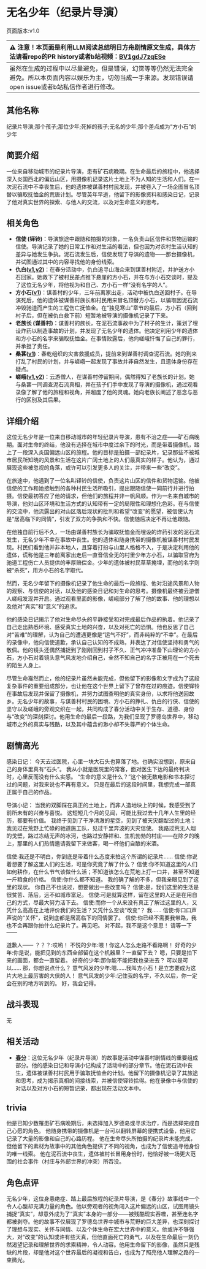 # 无名少年（纪录片导演）
页面版本:v1.0
 

| :warning: 注意！本页面是利用LLM阅读总结明日方舟剧情原文生成，具体方法请看repo的PR history或者b站视频：[BV1gdJ7zqESe](https://www.bilibili.com/video/BV1gdJ7zqESe/)         |
|:----------------------------|
| 虽然在生成的过程中以尽量避免，但是错误，幻觉等等仍然无法完全避免。所以本页面内容以娱乐为主，切勿当成一手来源。发现错误请open issue或者b站私信作者进行修改。|



## 其他名称
纪录片导演;那个孩子;那位少年;死掉的孩子;无名的少年;那个差点成为“方小石”的少年
## 简要介绍
一位来自移动城市的纪录片导演，患有矿石病晚期。在生命最后的旅程中，他选择深入炎国西北的偏远山区，用摄像机记录这片土地上不为人知的生活和人们。在一次泥石流中不幸丧生后，他的遗体被谋善村村民发现，并被卷入了一场企图冒名顶替以骗取抚恤金的荒唐计划。尽管英年早逝，他留下的影像资料和感染日记，记录了他对真实世界的探索、与他人的交流，以及对生命意义的思考。
## 相关角色
-   **信使 (铎铃)**：导演旅途中跟随和拍摄的对象，一名负责山区信件和货物运输的信使。导演记录了她的日常工作和对生活的看法，但也因为对农村生活认知的差异与她发生争执。泥石流发生后，信使发现了导演的遗物——那台摄像机，并试图通过其中的内容寻找他的身份线索。
-   **仇白([v1](char_4082_qiubai.md),[v2](../char_v3/char_4082_qiubai.md))**：在春分活动中，仇白追寻山海众来到谋善村附近，并护送方小石回家。她救下了被村民差点推下悬崖的方小石，并在与方小石交谈时，提及了这位无名少年，将他视为和自己、方小石一样“没有名字的人”。
-   **方小石([v1](extended_char_fang_xiao_shi.md))**：谋善村的少年，三年前离家出走，活动中被仇白送回村子。在导演死后，他的遗体被谋善村族长和村民用来冒名顶替方小石，以骗取因泥石流冲毁驰道而产生的工程伤亡抚恤金。在“独见寒山”章节的最后，方小石（回到村子后，但在被仇白救下前）短暂地被导演的摄像机记录了下来。
-   **老族长 (谋善村)**：谋善村的族长，在泥石流事故中为了村子的生计，策划了埋设炸药以制造事故的计划，并发现了无名少年的遗体。他决定利用少年的遗体和方小石的名字来骗取抚恤金。在事情败露后，他向嵯峨忏悔了自己的罪行，并承担了责任。
-   **桑葚([v1](char_473_mberry.md))**：春乾组织的灾害救援成员，提前来到谋善村调查泥石流。她的到来打乱了村民的计划，并与嵯峨一起发现了事故并非自然发生，且遗体身份存在疑点。
-   **嵯峨([v1](char_362_saga.md),[v2](../char_v3/char_362_saga.md))**：云游僧人，在谋善村停留期间，偶然得知了老族长的计划。她与桑葚一同调查泥石流真相，并在孩子们手中发现了导演的摄像机，通过观看录像了解了他的旅程和视角，并超度了他的灵魂。她向老族长阐述了恶念与恶行的区别及其后果。
## 详细介绍
这位无名少年是一位来自移动城市的年轻纪录片导演，患有不治之症——矿石病晚期。面对生命的终结，他没有选择在城市中度过余下的时光，而是带着摄像机，踏上了一段深入炎国偏远山区的旅程。他的目标是拍摄一部纪录片，记录那些不被城市居民所知晓的风景和生活在这片广阔土地上的人们最真实的样子。他认为，通过展现这些被忽视的角落，或许可以引发更多人的关注，并带来一些“改变”。

在旅途中，他遇到了一位名叫铎铃的信使，负责这片山区的信件和货物运输。他被信使的工作和她接触到的各种村民生活所吸引，提出跟随信使一同前行并进行拍摄。信使最初答应了他的请求，但他们的旅程并非一帆风顺。作为一名来自城市的导演，他对山区环境和生活方式的认知带有一定的局限性和理想化色彩。在与信使的交流中，他流露出的对山区落后现状的批判和希望“改变”的愿望，被信使认为是“居高临下的同情”，引发了双方的争执和不快。信使随后决定不再让他跟随。

在他独自前行后不久，一场由谋善村族长为骗取抚恤金而埋设的炸药引发的泥石流发生，无名少年不幸在事故中丧生。他的遗体和随身携带的摄像机被谋善村村民发现。村民们看到他并非本地人，且穿着打扮与山里人格格不入，于是决定利用他的遗体，谎称他是三年前离家出走后一直音信全无的村里少年方小石，以骗取官府为驰道工程伤亡人员提供的丰厚赔偿金。少年的遗体被村民草草掩埋，而他的名字则被“杀死”，用方小石的名字取代。

然而，无名少年留下的摄像机记录了他生命的最后一段旅程、他对沿途风景和人物的观察、与信使的对话，以及他的感染日记和对生命的思考。摄像机最终被云游僧人嵯峨发现并开启。通过观看里面的影像，嵯峨部分了解了他的故事、他的理想以及他对“真实”和“意义”的追求。

他的感染日记揭示了他对生命尽头的平静接受和对完成最后作品的执着。他记录了自己走出熟悉环境、感受真实土地的兴奋，以及对死亡的恐惧。他也反思了自己对“苦难”的理解，认为自己的遭遇更像是“运气不好”，而非纯粹的“不幸”。在最后的录像中，他向信使道歉，承认自己认知的不成熟，并表达了对信使坚持和勇气的敬佩。他的镜头还偶然捕捉到了刚刚回到村子不久、正气冲冲准备下山理论的方小石，方小石对着镜头意气风发地介绍自己，全然不知自己的名字正被用在一个死去的陌生人身上。

尽管生命戛然而止，他的纪录片虽然未能完成，但他留下的影像和文字成为了这段复杂事件的重要组成部分，也让他在这个世界上留下了曾存在过的痕迹。信使铎铃在事故后发现并保留了摄像机，并努力试图查明他的真实身份，以求将他送回故乡。无名少年的故事，与谋善村村民的困境、方小石的挣扎、仇白的行侠、信使的坚守以及嵯峨的旁观交织在一起，共同构成了春分活动中关于生存、道德、身份与“改变”的深刻探讨。他用生命的最后一段路，为我们呈现了罗德岛世界中，移动城市之外的真实与残酷，以及其中蕴含的渺小却不失尊严的个体生命。
## 剧情高光
感染日记：
今天去过医院，心里一块大石头也算落了地。也确实没想到，原来自己的身体里真有“石头”。
我从小就是医院里的常客，面对医生下达的最终判决时，心里反而没有什么实感。
“生命的意义是什么？”这个被无数电影和书本探讨过的问题，对我来说也不再有意义。
只是在最后的这段时间里，我想完成一部真正属于自己的作品。

导演小记：
当我的双脚踩在真正的土地上，而非人造地块上的时候，我感受到了前所未有的兴奋与喜悦。
这短短几个月的见闻，可能比我过去十几年人生里的经历，都要有价值。
我终于见到了干净清澈的星空，见到了被天灾翻犁过的土地；我见过在荒野上忙碌的驰道施工队，见过千里奔波的天灾信使。
我路过荒无人烟的戈壁，路过冻结无声的冰河，也路过安静祥和、生机勃勃的村庄——在除夕的晚上，那里的人们热情邀请我留下来做客，喝一杯他们自酿的米酒。

信使:我还是不明白，你到底是带着什么态度来拍这个所谓的纪录片......
信使:你说着想要了解这里人们的生活，可是你究竟了解了什么？
信使:你不知道这里的人们如何耕作，在什么节气该做什么活；不知道该怎么在荒地上打一口井，甚至不知道一斤粮食的价格。
信使:你什么都不知道。
我的确了解的不多，但我亲眼见到了这里的现状。
你自己不也说过，想要做出一些改变吗？
信使:是，我们这里的生活是很贫苦、落后，远不如城市富足。
信使:可是就算这样，留在这里的人还是在用自己的方式，尽最大努力活下去。
信使:而你一个从来没有真正了解过这里的人，又凭什么高高在上地评价我们的生活？又凭什么空谈“改变”？
我......
信使:你口口声声说的“关怀”，说到底都是居高临下的同情罢了。
信使:你已经不需要我带路，我也不会再跟你拍什么纪录片了。再见吧。
对不起，我不是这个意思！
请等一下——

道歉人——
？？？:哎哟！
不悦的少年:喂！你这人怎么走路不看路啊！
好奇的少年:你是说，能把见到的东西全部留在这个机器里？一直留下去？
嗯，只要是拍下来的画面，都会一直留着。
好奇的少年:那你能不能把我也录进去？
可以是可以......
那，你想说点什么？
意气风发的少年:嗯......我叫方小石！是立志要成为这片大地上最厉害的大侠的人！
意气风发的少年:记住我的名字，不久以后，你一定会在别的地方听到的。
好，我会记得。
## 战斗表现
无
## 相关活动
-   **[春分](../stories/act14mini.md)**：这位无名少年（纪录片导演）的故事是活动中谋善村剧情线的重要组成部分。他的感染日记和导演小记构成了活动中的部分章节。他在泥石流中丧生，遗体被谋善村村民用于骗取抚恤金的计划。他留下的摄像机记录了其旅途和思考，成为揭示真相的间接线索，并被信使铎铃拾得。他在录像中与信使的对话以及对方小石的短暂记录，都出现在活动文本中。
## trivia
他是已知少数罹患矿石病晚期后，未选择加入罗德岛或寻求治疗，而是选择完成自己心愿的角色。
他随身携带的摄像机是一台可以翻转屏幕的便携式设备，他用它记录了大量的影像和自己的心路历程。
他在生命尽头所拍摄的纪录片未能完成，但他留下的素材为故事中的其他角色提供了不同的视角，也成为了信使追寻他身份的唯一线索。
他在泥石流中丧生，遗体被村长冒用身份时，他恰好被一场更大范围的社会事件（村庄与外部世界的冲突）所吞没。
## 角色点评
无名少年，这位身患绝症、踏上最后旅程的纪录片导演，是《春分》故事线中一个令人心酸却充满力量的角色。他以旁观者的视角闯入这片偏远的山区，试图用镜头捕捉“真实”，却意外成为了“真实”本身的一部分——被残酷现实吞噬，甚至连名字都被剥夺。他的故事不仅展现了罗德岛世界中城市与荒野的巨大差异，也深刻探讨了理想与现实、关怀与同情、以及个体生命在宏大世界中的意义。他或许不够强大，对“改变”的认知或许有些天真，但他直面死亡的勇气，以及在生命最后一刻仍然渴望记录和理解世界的求索精神，令人动容。他用生命留下的影像，虽然只是残缺的片段，却是他对这个世界最后的凝视和告白，也成为了照亮他人理解之路的一束微光。